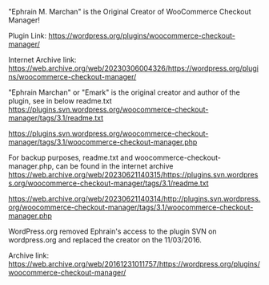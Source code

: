 "Ephrain M. Marchan" is the Original Creator of WooCommerce Checkout Manager!

Plugin Link: https://wordpress.org/plugins/woocommerce-checkout-manager/

Internet Archive link: https://web.archive.org/web/20230306004326/https://wordpress.org/plugins/woocommerce-checkout-manager/

"Ephrain Marchan" or "Emark" is the original creator and author of the plugin, see in below readme.txt
https://plugins.svn.wordpress.org/woocommerce-checkout-manager/tags/3.1/readme.txt

https://plugins.svn.wordpress.org/woocommerce-checkout-manager/tags/3.1/woocommerce-checkout-manager.php


For backup purposes, readme.txt and woocommerce-checkout-manager.php, can be found in the internet archive
https://web.archive.org/web/20230621140315/https://plugins.svn.wordpress.org/woocommerce-checkout-manager/tags/3.1/readme.txt

https://web.archive.org/web/20230621140314/http://plugins.svn.wordpress.org/woocommerce-checkout-manager/tags/3.1/woocommerce-checkout-manager.php

WordPress.org removed Ephrain's access to the plugin SVN on wordpress.org and replaced the creator on the 11/03/2016.

Archive link: https://web.archive.org/web/20161231011757/https://wordpress.org/plugins/woocommerce-checkout-manager/
